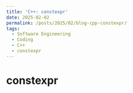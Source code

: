 ```yaml
---
title: 'C++: constexpr'
date: 2025-02-02
permalink: /posts/2025/02/blog-cpp-constexpr/
tags:
  - Software Engineering
  - Coding
  - C++
  - constexpr
---
```


# constexpr